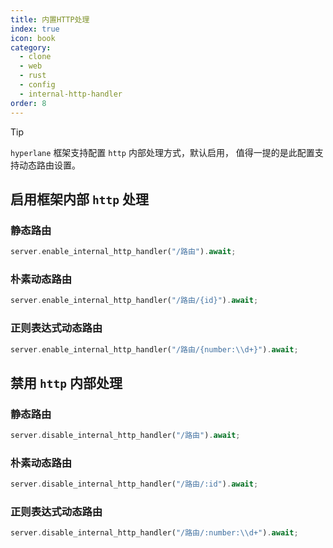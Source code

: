 ```yaml
---
title: 内置HTTP处理
index: true
icon: book
category:
  - clone
  - web
  - rust
  - config
  - internal-http-handler
order: 8
---
```


<Share colorful />

> [!tip]
>
> `hyperlane` 框架支持配置 `http` 内部处理方式，默认启用，
> 值得一提的是此配置支持动态路由设置。

## 启用框架内部 `http` 处理

### 静态路由

```rust
server.enable_internal_http_handler("/路由").await;
```

### 朴素动态路由

```rust
server.enable_internal_http_handler("/路由/{id}").await;
```

### 正则表达式动态路由

```rust
server.enable_internal_http_handler("/路由/{number:\\d+}").await;
```

## 禁用 `http` 内部处理

### 静态路由

```rust
server.disable_internal_http_handler("/路由").await;
```

### 朴素动态路由

```rust
server.disable_internal_http_handler("/路由/:id").await;
```

### 正则表达式动态路由

```rust
server.disable_internal_http_handler("/路由/:number:\\d+").await;
```

<Bottom />
